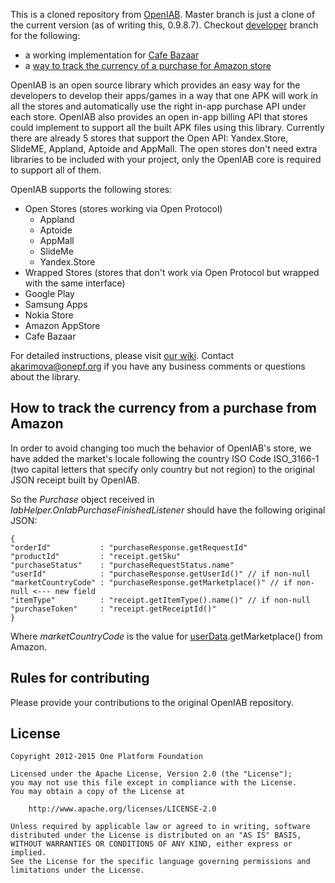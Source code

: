 This is a cloned repository from [OpenIAB](https://github.com/onepf/OpenIAB). Master branch is just a clone of the current version (as of writing this, 0.9.8.7). Checkout  [developer](https://github.com/lumley/OpenIAB/tree/developer) branch for the following:
 * a working implementation for [Cafe Bazaar]()
 * a [way to track the currency of a purchase for Amazon store](#amazon_currency_tracking)

OpenIAB is an open source library which provides an easy way for the developers to develop their apps/games in a way that one APK will work in all the stores and automatically use the right in-app purchase API under each store. OpenIAB also provides an open in-app billing API that stores could implement to support all the built APK files using this library. Currently there are already 5 stores that support the Open API: Yandex.Store, SlideME, Appland, Aptoide and AppMall. The open stores don't need extra libraries to be included with your project, only the OpenIAB core is required to support all of them. 

OpenIAB supports the following stores:
* Open Stores (stores working via Open Protocol)
  * Appland
  * Aptoide
  * AppMall
  * SlideMe
  * Yandex.Store
*  Wrapped Stores (stores that don't work via Open Protocol but wrapped with the same interface)
  * Google Play
  * Samsung Apps
  * Nokia Store
  * Amazon AppStore
  * Cafe Bazaar

For detailed instructions, please visit [our wiki](https://github.com/onepf/OpenIAB/wiki). 
Contact akarimova@onepf.org if you have any business comments or questions about the library.

## <a name="amazon_currency_tracking">How to track the currency from a purchase from Amazon</a>
In order to avoid changing too much the behavior of OpenIAB's store, we have added the market's locale following the country ISO Code ISO_3166-1 (two capital letters that specify only country but not region) to the original JSON receipt built by OpenIAB.

So the _Purchase_ object received in _IabHelper.OnIabPurchaseFinishedListener_ should have the following original JSON:

    {
    "orderId"           : "purchaseResponse.getRequestId"
    "productId"         : "receipt.getSku"
    "purchaseStatus"    : "purchaseRequestStatus.name"
    "userId"            : "purchaseResponse.getUserId()" // if non-null
    "marketCountryCode" : "purchaseResponse.getMarketplace()" // if non-null <--- new field
    "itemType"          : "receipt.getItemType().name()" // if non-null
    "purchaseToken"     : "receipt.getReceiptId()"
    }
Where _marketCountryCode_ is the value for [userData](https://developer.amazon.com/public/apis/earn/in-app-purchasing/javadocs-v2/in-app-purchasing-2.0-api-reference).getMarketplace() from Amazon. 

## Rules for contributing
Please provide your contributions to the original OpenIAB repository.

## License

    Copyright 2012-2015 One Platform Foundation

    Licensed under the Apache License, Version 2.0 (the "License");
    you may not use this file except in compliance with the License.
    You may obtain a copy of the License at

        http://www.apache.org/licenses/LICENSE-2.0

    Unless required by applicable law or agreed to in writing, software
    distributed under the License is distributed on an "AS IS" BASIS,
    WITHOUT WARRANTIES OR CONDITIONS OF ANY KIND, either express or implied.
    See the License for the specific language governing permissions and
    limitations under the License.
 
